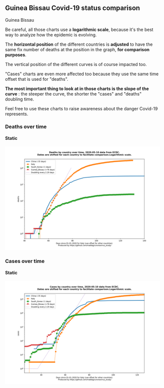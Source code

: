 ## Guinea Bissau Covid-19 status comparison 

Guinea Bissau



Be careful, all those charts use a **logarithmic scale**, because it's the best way to analyze how the epidemic is evolving.
 
The **horizontal position** of the different countries is **adjusted** to have the same fix number of deaths at the position in the graph, **for comparison purposes**.

The vertical position of the different curves is of course impacted too.

"Cases" charts are even more affected too because they use the same time offset that is used for "deaths".

**The most important thing to look at in those charts is the slope of the curve** : the steeper the curve, the shorter the "cases" and "deaths" doubling time.

Feel free to use these charts to raise awareness about the danger Covid-19 represents. 


 
### Deaths over time
 
#### Static
![Guinea Bissau covid-19 deaths static chart](https://raw.githubusercontent.com/madlag/coronavirus_study/master/notebooks/graphs/2020-05-10/countries/Guinea_Bissau/2020-05-10_Guinea_Bissau_deaths.png "Guinea Bissau covid-19 deaths static chart")   

 
### Cases over time
 
#### Static
![Guinea Bissau covid-19 cases static chart](https://raw.githubusercontent.com/madlag/coronavirus_study/master/notebooks/graphs/2020-05-10/countries/Guinea_Bissau/2020-05-10_Guinea_Bissau_cases.png "Guinea Bissau covid-19 cases static chart")   

